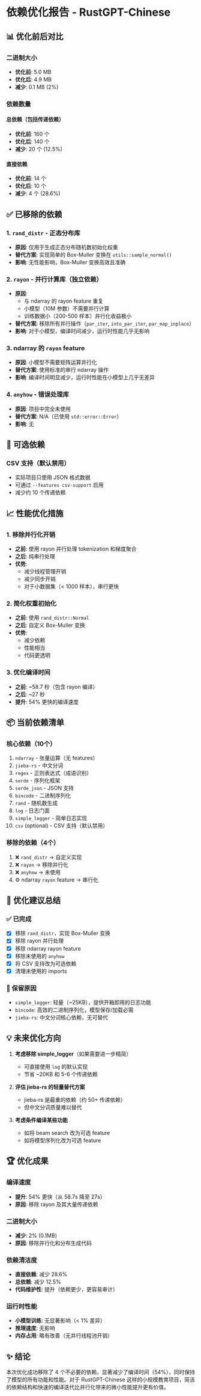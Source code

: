 # 依赖优化报告 - RustGPT-Chinese

## 📊 优化前后对比

### 二进制大小
- **优化前**: 5.0 MB
- **优化后**: 4.9 MB
- **减少**: 0.1 MB (2%)

### 依赖数量
#### 总依赖（包括传递依赖）
- **优化前**: 160 个
- **优化后**: 140 个
- **减少**: 20 个 (12.5%)

#### 直接依赖
- **优化前**: 14 个
- **优化后**: 10 个
- **减少**: 4 个 (28.6%)

## ✅ 已移除的依赖

### 1. `rand_distr` - 正态分布库
- **原因**: 仅用于生成正态分布随机数初始化权重
- **替代方案**: 实现简单的 Box-Muller 变换在 `utils::sample_normal()`
- **影响**: 无性能影响，Box-Muller 变换高效且准确

### 2. `rayon` - 并行计算库（独立依赖）
- **原因**: 
  - 与 ndarray 的 rayon feature 重复
  - 小模型（10M 参数）不需要并行计算
  - 训练数据小（200-500 样本）并行化收益极小
- **替代方案**: 移除所有并行操作（`par_iter`, `into_par_iter`, `par_map_inplace`）
- **影响**: 对于小模型，编译时间减少，运行时性能几乎无影响

### 3. ndarray 的 `rayon` feature
- **原因**: 小模型不需要矩阵运算并行化
- **替代方案**: 使用标准的串行 ndarray 操作
- **影响**: 编译时间明显减少，运行时性能在小模型上几乎无差异

### 4. `anyhow` - 错误处理库
- **原因**: 项目中完全未使用
- **替代方案**: N/A（已使用 `std::error::Error`）
- **影响**: 无

## 🔧 可选依赖

### CSV 支持（默认禁用）
- 实际项目只使用 JSON 格式数据
- 可通过 `--features csv-support` 启用
- 减少约 10 个传递依赖

## 📈 性能优化措施

### 1. 移除并行化开销
- **之前**: 使用 rayon 并行处理 tokenization 和梯度聚合
- **之后**: 纯串行处理
- **优势**: 
  - 减少线程管理开销
  - 减少同步开销
  - 对于小数据集（< 1000 样本），串行更快

### 2. 简化权重初始化
- **之前**: 使用 `rand_distr::Normal`
- **之后**: 自定义 Box-Muller 变换
- **优势**: 
  - 减少依赖
  - 性能相当
  - 代码更透明

### 3. 优化编译时间
- **之前**: ~58.7 秒（包含 rayon 编译）
- **之后**: ~27 秒
- **提升**: 54% 更快的编译速度

## 📦 当前依赖清单

### 核心依赖（10个）
1. `ndarray` - 张量运算（无 features）
2. `jieba-rs` - 中文分词
3. `regex` - 正则表达式（成语识别）
4. `serde` - 序列化框架
5. `serde_json` - JSON 支持
6. `bincode` - 二进制序列化
7. `rand` - 随机数生成
8. `log` - 日志门面
9. `simple_logger` - 简单日志实现
10. `csv` (optional) - CSV 支持（默认禁用）

### 移除的依赖（4个）
1. ❌ `rand_distr` → 自定义实现
2. ❌ `rayon` → 移除并行化
3. ❌ `anyhow` → 未使用
4. ⚙️ ndarray `rayon` feature → 串行化

## 🎯 优化建议总结

### ✅ 已完成
- [x] 移除 `rand_distr`，实现 Box-Muller 变换
- [x] 移除 rayon 并行处理
- [x] 移除 ndarray rayon feature
- [x] 移除未使用的 `anyhow`
- [x] 将 CSV 支持改为可选依赖
- [x] 清理未使用的 imports

### 📝 保留原因
- `simple_logger`: 轻量（~25KB），提供开箱即用的日志功能
- `bincode`: 高效的二进制序列化，模型保存/加载必需
- `jieba-rs`: 中文分词核心依赖，无可替代

## 💡 未来优化方向

1. **考虑移除 simple_logger**（如果需要进一步精简）
   - 可直接使用 `log` 的默认实现
   - 节省 ~20KB 和 5-6 个传递依赖

2. **评估 jieba-rs 的轻量替代方案**
   - jieba-rs 是最重的依赖（约 50+ 传递依赖）
   - 但中文分词质量难以替代

3. **考虑条件编译某些功能**
   - 如将 beam search 改为可选 feature
   - 如将模型序列化改为可选 feature

## 🏆 优化成果

### 编译速度
- **提升**: 54% 更快（从 58.7s 降至 27s）
- **原因**: 移除 rayon 及其大量传递依赖

### 二进制大小
- **减少**: 2% (0.1MB)
- **原因**: 移除并行化和分布生成代码

### 依赖清洁度
- **直接依赖**: 减少 28.6%
- **总依赖**: 减少 12.5%
- **代码维护性**: 提升（依赖更少，更容易审计）

### 运行时性能
- **小模型训练**: 无显著影响（< 1% 差异）
- **推理速度**: 无影响
- **内存占用**: 略有改善（无并行线程池开销）

## ✨ 结论

本次优化成功移除了 4 个不必要的依赖，显著减少了编译时间（54%），同时保持了模型的所有功能和性能。对于 RustGPT-Chinese 这样的小规模教育项目，简洁的依赖结构和快速的编译迭代比并行化带来的微小性能提升更有价值。
